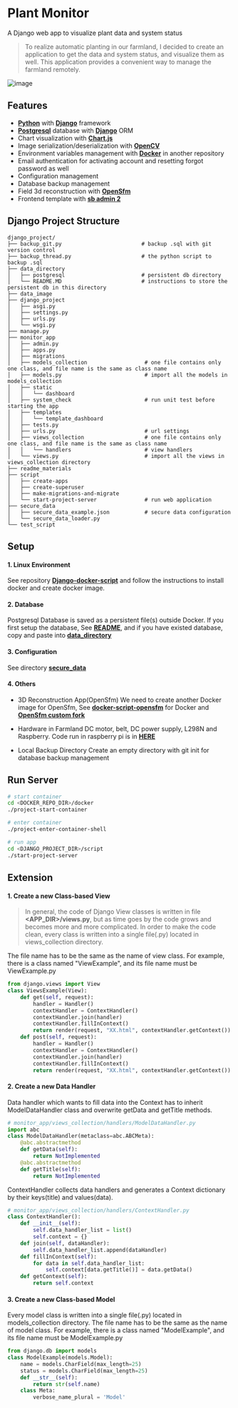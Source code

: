 # Plant Monitor

A Django web app to visualize plant data and system status

> To realize automatic planting in our farmland, I decided to create an application to get the data and system status, and visualize them as well. This application provides a convenient way to manage the farmland remotely.

![image](https://github.com/ArthurWuTW/django-project/blob/develop/readme_materials/1.png)

## Features
- **[Python](https://www.python.org/)** with **[Django](https://www.djangoproject.com/)** framework
- **[Postgresql](https://www.postgresql.org/)** database with **[Django](https://www.djangoproject.com/)** ORM
- Chart visualization with **[Chart.js](https://www.chartjs.org/)**
- Image serialization/deserialization with **[OpenCV](https://opencv.org/)**
- Environment variables management with **[Docker](https://www.docker.com/)** in another repository
- Email authentication for activating account and resetting forgot password as well
- Configuration management
- Database backup management
- Field 3d reconstruction with **[OpenSfm](https://www.opensfm.org/)**
- Frontend template with **[sb admin 2](https://github.com/StartBootstrap/startbootstrap-sb-admin-2)**

## Django Project Structure
```
django_project/
├── backup_git.py                         # backup .sql with git version control
├── backup_thread.py                      # the python script to backup .sql
├── data_directory
│   ├── postgresql                        # persistent db directory              
│   └── README.MD                         # instructions to store the persistent db in this directory
├── data_image
├── django_project
│   ├── asgi.py
│   ├── settings.py                       
│   ├── urls.py
│   └── wsgi.py
├── manage.py
├── monitor_app
│   ├── admin.py
│   ├── apps.py
│   ├── migrations
│   ├── models_collection                  # one file contains only one class, and file name is the same as class name
│   ├── models.py                          # import all the models in models_collection
│   ├── static
│   │   └── dashboard
│   ├── system_check                       # run unit test before starting the app
│   ├── templates
│   │   └── template_dashboard
│   ├── tests.py
│   ├── urls.py                            # url settings
│   ├── views_collection                   # one file contains only one class, and file name is the same as class name
│   │   └── handlers                       # view handlers
│   └── views.py                           # import all the views in views_collection directory
├── readme_materials
├── script
│   ├── create-apps                       
│   ├── create-superuser                   
│   ├── make-migrations-and-migrate
│   └── start-project-server               # run web application
├── secure_data
│   ├── secure_data_example.json           # secure data configuration
│   └── secure_data_loader.py
└── test_script

```

## Setup
#### 1. Linux Environment
See repository **[Django-docker-script](https://github.com/ArthurWuTW/django-docker-script)** and follow the instructions to install docker and create docker image.

#### 2. Database
Postgresql Database is saved as a persistent file(s) outside Docker. If you first setup the database, See **[README](https://github.com/ArthurWuTW/django-project/tree/master/data_directory)**, and if you have existed database, copy and paste into **[data_directory](https://github.com/ArthurWuTW/django-project/tree/master/data_directory)**

#### 3. Configuration
See directory **[secure_data](https://github.com/ArthurWuTW/django-project/tree/master/secure_data)**

#### 4. Others
- 3D Reconstruction App(OpenSfm)
We need to create another Docker image for OpenSfm, See **[docker-script-opensfm](https://github.com/ArthurWuTW/docker-script-opensfm)** for Docker and **[OpenSfm custom fork](https://github.com/ArthurWuTW/OpenSfM)**

- Hardware in Farmland
DC motor, belt, DC power supply, L298N and Raspberry. Code run in raspberry pi is in **[HERE](https://github.com/ArthurWuTW/crawler-script)**

- Local Backup Directory
Create an empty directory with git init for database backup management

## Run Server
```sh
# start container
cd <DOCKER_REPO_DIR>/docker
./project-start-container

# enter container
./project-enter-container-shell

# run app
cd <DJANGO_PROJECT_DIR>/script
./start-project-server
```

## Extension

#### 1. Create a new Class-based View
> In general, the code of Django View classes is written in file <strong><APP_DIR>/views.py</strong>, but as time goes by the code grows and becomes more and more complicated. In order to make the code clean, every class is written into a single file(.py) located in views_collection directory.

The file name has to be the same as the name of view class. For example, there is a class named "ViewExample", and its file name must be ViewExample.py

```py
from django.views import View
class ViewsExample(View):
    def get(self, request):
        handler = Handler()
        contextHandler = ContextHandler()
        contextHandler.join(handler)
        contextHandler.fillInContext()
        return render(request, "XX.html", contextHandler.getContext())
    def post(self, request):
        handler = Handler()
        contextHandler = ContextHandler()
        contextHandler.join(handler)
        contextHandler.fillInContext()
        return render(request, "XX.html", contextHandler.getContext())
```
#### 2. Create a new Data Handler
Data handler which wants to fill data into the Context has to inherit ModelDataHandler class and overwrite getData and getTitle methods.
```py
# monitor_app/views_collection/handlers/ModelDataHandler.py
import abc
class ModelDataHandler(metaclass=abc.ABCMeta):
    @abc.abstractmethod
    def getData(self):
        return NotImplemented
    @abc.abstractmethod
    def getTitle(self):
        return NotImplemented
```
ContextHandler collects data handlers and generates a Context dictionary by their keys(title) and values(data).
```py
# monitor_app/views_collection/handlers/ContextHandler.py
class ContextHandler():
    def __init__(self):
        self.data_handler_list = list()
        self.context = {}
    def join(self, dataHandler):
        self.data_handler_list.append(dataHandler)
    def fillInContext(self):
        for data in self.data_handler_list:
            self.context[data.getTitle()] = data.getData()
    def getContext(self):
        return self.context
```
#### 3. Create a new Class-based Model
Every model class is written into a single file(.py) located in models_collection directory. The file name has to be the same as the name of model class. For example, there is a class named "ModelExample", and its file name must be ModelExample.py

```py
from django.db import models
class ModelExample(models.Model):
    name = models.CharField(max_length=25)
    status = models.CharField(max_length=25)
    def __str__(self):
        return str(self.name)
    class Meta:
        verbose_name_plural = 'Model'
```
